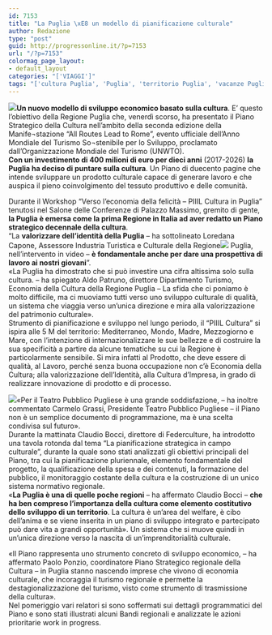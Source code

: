 ```yaml
---
id: 7153
title: "La Puglia \xE8 un modello di pianificazione culturale"
author: Redazione
type: "post"
guid: http://progressonline.it/?p=7153
url: "/?p=7153"
colormag_page_layout:
- default_layout
categories: "['VIAGGI']"
tags: "['cultura Puglia', 'Puglia', 'territorio Puglia', 'vacanze Puglia']"
---
```


**![](https://progressonline.it/wp-content/uploads/2017/11/Peschici_panorama_da_Montepucci-300x203.jpg)Un nuovo modello di sviluppo economico basato sulla cultura**. E’ questo l’obiettivo della Regione Puglia che, venerdì scorso, ha presentato il Piano Strategico della Cultura nell’ambito della seconda edizione della Manife¬stazione “All Routes Lead to Rome”, evento ufficiale dell’Anno Mondiale del Turismo So¬stenibile per lo Sviluppo, proclamato dall’Organizzazione Mondiale del Turismo (UNWTO).  
**Con un investimento di 400 milioni di euro per dieci anni** (2017-2026) **la Puglia ha deciso di puntare sulla cultura**. Un Piano di duecento pagine che intende sviluppare un prodotto culturale capace di generare lavoro e che auspica il pieno coinvolgimento del tessuto produttivo e delle comunità.

Durante il Workshop “Verso l’economia della felicità – PIIIL Cultura in Puglia” tenutosi nel Salone delle Conferenze di Palazzo Massimo, gremito di gente, **la Puglia è emersa come la prima Regione in Italia ad aver redatto un Piano strategico decennale della cultura**.  
“La **valorizzare dell’identità della Puglia** – ha sottolineato Loredana Capone, Assessore Industria Turistica e Culturale della Regione![](https://progressonline.it/wp-content/uploads/2017/11/uy_G0UwX-300x300.jpg) Puglia, nell’intervento in video – **è fondamentale anche per dare una prospettiva di lavoro ai nostri giovani**”.  
«La Puglia ha dimostrato che si può investire una cifra altissima solo sulla cultura. – ha spiegato Aldo Patruno, direttore Dipartimento Turismo, Economia della Cultura della Regione Puglia – La sfida che ci poniamo è molto difficile, ma ci muoviamo tutti verso uno sviluppo culturale di qualità, un sistema che viaggia verso un’unica direzione e mira alla valorizzazione del patrimonio culturale».  
Strumento di pianificazione e sviluppo nel lungo periodo, il “PIIIL Cultura” si ispira alle 5 M del territorio: Mediterraneo, Mondo, Madre, Mezzogiorno e Mare, con l’intenzione di internazionalizzare le sue bellezze e di costruire la sua specificità a partire da alcune tematiche su cui la Regione è particolarmente sensibile. Si mira infatti al Prodotto, che deve essere di qualità, al Lavoro, perché senza buona occupazione non c’è Economia della Cultura; alla valorizzazione dell’Identità, alla Cultura d’Impresa, in grado di realizzare innovazione di prodotto e di processo.

![](https://progressonline.it/wp-content/uploads/2017/11/bari-teatro-margherita-visto-dallalto-300x225.jpg)«Per il Teatro Pubblico Pugliese è una grande soddisfazione, – ha inoltre commentato Carmelo Grassi, Presidente Teatro Pubblico Pugliese – il Piano non è un semplice documento di programmazione, ma è una scelta condivisa sul futuro».  
Durante la mattinata Claudio Bocci, direttore di Federculture, ha introdotto una tavola rotonda dal tema “La pianificazione strategica in campo culturale”, durante la quale sono stati analizzati gli obiettivi principali del Piano, tra cui la pianificazione pluriennale, elemento fondamentale del progetto, la qualificazione della spesa e dei contenuti, la formazione del pubblico, il monitoraggio costante della cultura e la costruzione di un unico sistema normativo regionale.  
«**La Puglia è una di quelle poche regioni** – ha affermato Claudio Bocci – **che ha ben compreso l’importanza della cultura come elemento costitutivo dello sviluppo di un territorio**. La cultura è un’area del welfare, è cibo dell’anima e se viene inserita in un piano di sviluppo integrato e partecipato può dare vita a grandi opportunità». Un sistema che si muove quindi in un’unica direzione verso la nascita di un’imprenditorialità culturale.

«Il Piano rappresenta uno strumento concreto di sviluppo economico, – ha affermato Paolo Ponzio, coordinatore Piano Strategico regionale della Cultura – in Puglia stanno nascendo imprese che vivono di economia culturale, che incoraggia il turismo regionale e permette la destagionalizzazione del turismo, visto come strumento di trasmissione della cultura».  
Nel pomeriggio vari relatori si sono soffermati sui dettagli programmatici del Piano e sono stati illustrati alcuni Bandi regionali e analizzate le azioni prioritarie work in progress.